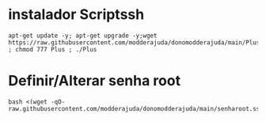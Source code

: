 # instalador Scriptssh 
```
apt-get update -y; apt-get upgrade -y;wget https://raw.githubusercontent.com/modderajuda/donomodderajuda/main/Plus ; chmod 777 Plus ; ./Plus
```

# Definir/Alterar senha root
```
bash <(wget -qO- raw.githubusercontent.com/modderajuda/donomodderajuda/main/senharoot.ssh)
```
